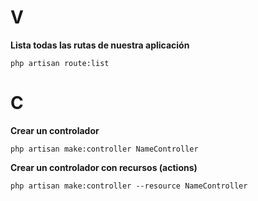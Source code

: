 
# V

**Lista todas las rutas de nuestra aplicación**
```
php artisan route:list
```
# C
**Crear un controlador**
```console
php artisan make:controller NameController
```
**Crear un controlador con recursos (actions)**
```console
php artisan make:controller --resource NameController
```


